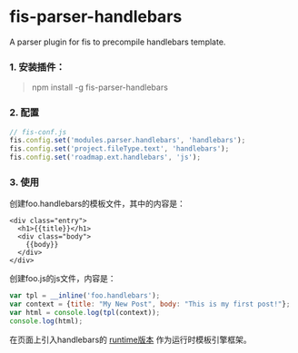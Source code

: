 # fis-parser-handlebars

A parser plugin for fis to precompile handlebars template.

### 1. 安装插件：

> npm install -g fis-parser-handlebars

### 2. 配置

```js
// fis-conf.js
fis.config.set('modules.parser.handlebars', 'handlebars');
fis.config.set('project.fileType.text', 'handlebars');
fis.config.set('roadmap.ext.handlebars', 'js');
```

### 3. 使用
创建foo.handlebars的模板文件，其中的内容是：
```hanblebars
<div class="entry">
  <h1>{{title}}</h1>
  <div class="body">
    {{body}}
  </div>
</div>
```

创建foo.js的js文件，内容是：

```js
var tpl = __inline('foo.handlebars');
var context = {title: "My New Post", body: "This is my first post!"};
var html = console.log(tpl(context));
console.log(html);
```

在页面上引入handlebars的 [runtime版本](http://builds.handlebarsjs.com.s3.amazonaws.com/handlebars.runtime-v3.0.3.js) 作为运行时模板引擎框架。
